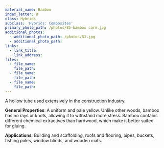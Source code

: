 ```yaml
---
material_name: Bamboo
index_letter: B
class: Hybrids
subclass: 'Hybrids: Composites'
primary_photo_path: /photos/85-bamboo carm.jpg
additional_photos:
  - additional_photo_path: /photos/81.jpg
  - additional_photo_path:
links:
  - link_title:
    link_address:
files:
  - file_name:
    file_path:
  - file_name:
    file_path:
  - file_name:
    file_path:
---
```



A hollow tube used extensively in the construction industry.

**General Properties**: A uniform and pale yellow. Unlike other woods, bamboo has no rays or knots, allowing it to withstand more stress. Bamboo contains different chemical extractives than hardwood, which make it better suited for gluing.

**Applications**: Building and scaffolding, roofs and flooring, pipes, buckets, fishing poles, window blinds, and wooden mats.